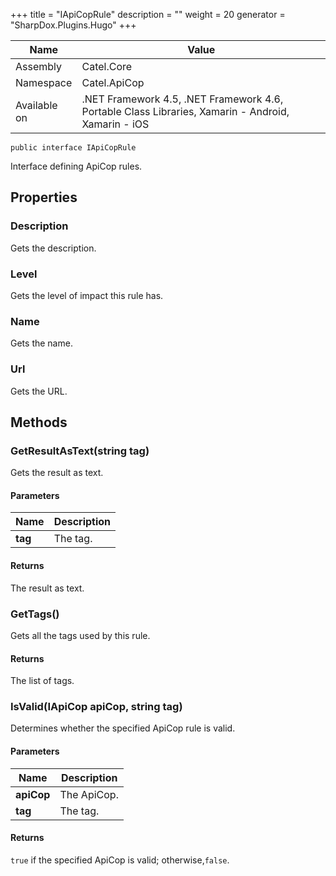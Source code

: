 

+++
title = "IApiCopRule" 
description = ""
weight = 20
generator = "SharpDox.Plugins.Hugo"
+++

Name|Value
---|---
Assembly|Catel.Core
Namespace|Catel.ApiCop
Available on|.NET Framework 4.5, .NET Framework 4.6, Portable Class Libraries, Xamarin - Android, Xamarin - iOS

```
public interface IApiCopRule
```

Interface defining ApiCop rules.

## Properties

### Description

Gets the description.

### Level

Gets the level of impact this rule has.

### Name

Gets the name.

### Url

Gets the URL.

## Methods

### GetResultAsText(string tag)

Gets the result as text.

#### Parameters

Name|Description
---|---
**tag**|The tag.

#### Returns

The result as text.

### GetTags()

Gets all the tags used by this rule.

#### Returns

The list of tags.

### IsValid(IApiCop apiCop, string tag)

Determines whether the specified ApiCop rule is valid.

#### Parameters

Name|Description
---|---
**apiCop**|The ApiCop.
**tag**|The tag.

#### Returns

`true` if the specified ApiCop is valid; otherwise,`false`.

